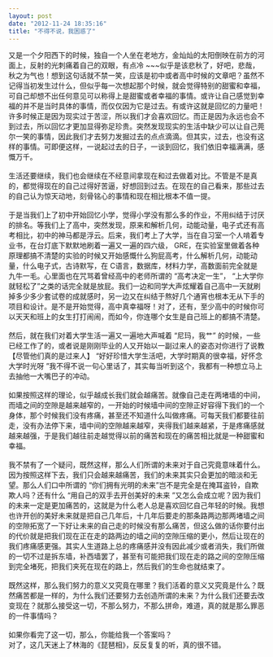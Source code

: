 ```yaml
---
layout: post
date: "2012-11-24 18:35:16"
title: "不得不说，我困惑了"
---
```


又是一个夕阳西下的时候，独自一个人坐在老地方，金灿灿的太阳倒映在前方的河面上，反射的光刺痛着自己的双眼，有点冷 ~~~似乎是该悲秋了，好吧，悲哉，秋之为气也！想到这句话就不禁一笑，应该是初中或者高中时候的文章吧？虽然不记得当初发生过什么，但似乎每一次想起那个时候，就会觉得特别的甜蜜和幸福，可自己却想不出任何意见可以称得上是甜蜜或者幸福的事情。或许让自己感觉到幸福的并不是当时具体的事情，而仅仅因为它是过去。有或许这就是回忆的力量吧！许多时候正是因为现实过于苦涩，所以我们才会喜欢回忆。而正是因为永远也会不到过去，所以回忆才更加显得弥足珍贵。突然发现现实的生活中缺少可以让自己莞尔一笑的事情，因此我们才去努力发掘过去的点点滴滴。但其实，过去，也没有这样的事情。可即便这样，一说起过去的日子，一谈到回忆，我们依旧幸福满满，感慨万千。  
<br>
生活还要继续，我们也会继续在不经意间拿现在和过去做着对比。不管是不是真的，都觉得现在的自己过得好苦逼，好想回到过去。在现在的自己看来，那些过去的自己认为惊天动地，刻骨铭心的事情和现在相比根本不值一提。  
<br>
于是当我们上了初中开始回忆小学，觉得小学没有那么多的作业，不用纠结于讨厌的排名。等我们上了高中，突然发现，原来和解析几何，动能动量，电子式还有高考相比，初中的神马都是浮云。后来，我们考上了大学，当在自习室一个人啃着专业书，在台灯底下默默地刷着一遍又一遍的四六级， GRE，在实验室里做着各种原理都搞不清楚的实验的时候又开始感慨什么狗屁高考，什么解析几何，动能动量，什么电子式，古诗默写，在 C语言，数据库，材料力学，高数面前完全就是九牛一毛。心里面也在咒骂着曾经高中的老师所谓的 “高考决定一生”， “上大学你就轻松了”之类的话完全就是放屁。我们一边和同学大声炫耀着自己高中一天就刷掉多少多少套试卷的成就感时，另一边又在纠结于熬好几个通宵也根本无从下手的项目和设计。是不是开始觉得，高中真幸福呀！对了，还有，至少高中的时候你可以天天和班上的女生打打闹闹，而如今，你连哪个女生是自己班上的都搞不清楚。  
<br>
然后，就在我们对着大学生活一遍又一遍地大声喊着 “尼玛，我艹” 的时候，一些已经工作了的，或者说是刚刚毕业的人又开始以一副过来人的姿态对你进行了说教【尽管他们真的是过来人】 “好好珍惜大学生活吧，大学时期真的很幸福，好怀念大学时光呀 ”我不得不说一句心里话了，其实每当听到这个，我都有一种想立马上去抽他一大嘴巴子的冲动。  
<br>
如果按照这样的理论，似乎越成长我们就会越痛苦。就像自己走在两堵墙的中间，而墙之间的空隙是越来越窄的，一开始的时候墙中间的空隙正好容得下我们的一个身体，那个时候我们没有疼痛，甚至还不知道什么叫做疼痛。可每天我们都要往前走，没有办法停下来，墙中间的空隙越来越窄，夹得我们越来越紧，于是疼痛感就越来越强，于是我们越往前走越觉得以前的痛苦和现在的痛苦相比就是一种甜蜜和幸福。  
<br>
我不禁有了一个疑问，既然这样，那么人们所谓的未来对于自己究竟意味着什么。因为按照这样下去，我们只会越来越痛苦，我们的未来其实只会更加的暗淡和无望。那么人们口中所谓的 “你们拥有光明的未来”岂不是完全是在掩耳盗铃，自欺欺人吗？还有什么 “用自己的双手去开创美好的未来 ”又怎么会成立呢？因为我们的未来一定是更加痛苦的，这就是为什么老人总是喜欢回忆自己年轻的时候。我想也许开创的美好未来就是把自己几年后，十几年后要走的那条路两边那两堵墙之间的空隙拓宽了一下好让未来的自己走的时候没有那么痛苦，但这么做的话你要付出的代价就是把我们现在正在走的路两边的墙之间的空隙压缩的更小，然后让现在的我们疼痛感更强。其实人生道路上总的疼痛感并没有因此减少或者消失，我们所做的一切不过是拆东墙，补西墙罢了，甚至有可能把我们现在走的路之间的空隙压缩到完全堵死，把我们夹死在现在的路上，然后我们的生命也就结束了。  
<br>
既然这样，那么我们努力的意义又究竟在哪里？我们活着的意义又究竟是什么？既然痛苦都是一样的，为什么我们还要努力去创造所谓的未来？为什么我们还要去改变现在？就那么接受这一切，不那么努力，不那么拼命，难道，真的就是那么罪恶的一件事情吗？  
<br>
如果你看完了这一切，那么，你能给我一个答案吗？  
对了，这几天迷上了林海的《琵琶相》，反反复复的听，真的很不错。  